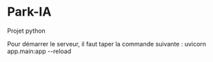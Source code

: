 # Park-IA
Projet python



Pour démarrer le serveur, il faut taper la commande suivante : uvicorn app.main:app --reload